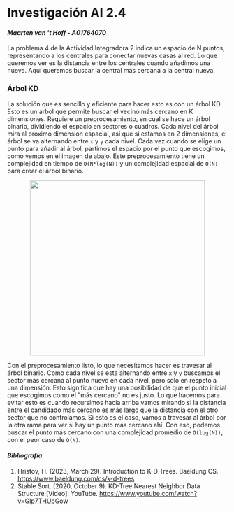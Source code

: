 # Investigación AI 2.4
#### *Maarten van 't Hoff - A01764070*
La problema 4 de la Actividad Integradora 2 indica un espacio de N puntos, representando a los centrales para conectar nuevas casas al red. Lo que queremos ver es la distancia entre los centrales cuando añadimos una nueva. Aquí queremos buscar la central más cercana a la central nueva.

### Árbol KD
La solución que es sencillo y eficiente para hacer esto es con un árbol KD. Esto es un árbol que permite buscar el vecino más cercano en K dimensiones. Requiere un preprocesamiento, en cual se hace un árbol binario, dividiendo el espacio en sectores o cuadros. Cada nivel del árbol mira al proximo dimensión espacial, así que si estamos en 2 dimensiones, el árbol se va alternando entre `x` y `y` cada nivel. Cada vez cuando se elige un punto para añadir al árbol, partimos el espacio por el punto que escogimos, como vemos en el imagen de abajo. Este preprocesamiento tiene un complejidad en tiempo de `O(N*log(N))` y un complejidad espacial de `O(N)` para crear el árbol binario.

<center>
<img src="https://www.baeldung.com/wp-content/uploads/sites/4/2023/03/kdtree.png" width="400">
</center>

Con el preprocesamiento listo, lo que necesitamos hacer es travesar al árbol binario. Como cada nivel se esta alternando entre `x` y `y` buscamos el sector más cercana al punto nuevo en cada nivel, pero solo en respeto a una dimensión. Esto significa que hay una posibilidad de que el punto inicial que escogimos como el "más cercano" no es justo. Lo que hacemos para evitar esto es cuando recursimos hacia arriba vamos mirando si la distancia entre el candidado más cercano es más largo que la distancia con el otro sector que no controlamos. Si esto es el caso, vamos a travesar al árbol por la otra rama para ver si hay un punto más cercano ahí. Con eso, podemos buscar el punto más cercano con una complejidad promedio de `O(log(N))`, con el peor caso de `O(N)`.

#### *Bibliografía*
1. Hristov, H. (2023, March 29). Introduction to K-D Trees. Baeldung CS. https://www.baeldung.com/cs/k-d-trees
1. Stable Sort. (2020, October 9). KD-Tree Nearest Neighbor Data Structure [Video]. YouTube. https://www.youtube.com/watch?v=Glp7THUpGow